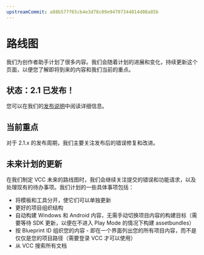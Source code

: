 ```yaml
---
upstreamCommit: a88b577f65cb4e3d78c09e94707344014d08a85b
---
```


# 路线图

我们为创作者助手计划了很多内容。我们会随着计划的进展和变化，持续更新这个页面，以便您了解即将到来的内容和我们当前的重点。

## 状态：2.1 已发布！
您可以在我们的[发布说明](https://vcc.docs.vrchat.com/news/release-2.1.0)中阅读详细信息。

## 当前重点

对于 2.1.x 的发布周期，我们主要关注发布后的错误修复和改进。

## 未来计划的更新

在我们制定 VCC 未来的路线图时，我们会继续关注提交的错误和功能请求，以及处理现有的待办事项。我们计划的一些具体事项包括：

- 将模板和工具分开，使它们可以单独更新
- 更好的项目组织结构
- 自动构建 Windows 和 Android 内容，无需手动切换项目内容的构建目标（需要等待 SDK 更新，以便在不进入 Play Mode 的情况下构建 assetbundles）
- 按 Blueprint ID 组织您的内容 - 即在一个界面列出您的所有项目内容，而不是仅仅是您的项目路径（需要登录 VCC 才可以使用）
- 从 VCC 搜索所有文档
